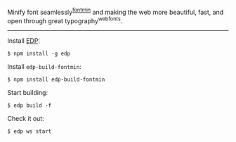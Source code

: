 Minify font seamlessly<sup>[fontmin](https://github.com/ecomfe/fontmin)</sup> and making the web more beautiful, fast, and open through great typography<sup>webfonts</sup>.

---

Install [EDP](https://github.com/ecomfe/edp):

```
$ npm install -g edp
```

Install `edp-build-fontmin`:

```
$ npm install edp-build-fontmin
```

Start building:

```
$ edp build -f
```

Check it out:

```
$ edp ws start
```
